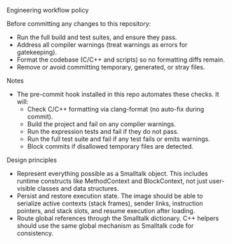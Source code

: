 Engineering workflow policy

Before committing any changes to this repository:

- Run the full build and test suites, and ensure they pass.
- Address all compiler warnings (treat warnings as errors for gatekeeping).
- Format the codebase (C/C++ and scripts) so no formatting diffs remain.
- Remove or avoid committing temporary, generated, or stray files.

Notes

- The pre-commit hook installed in this repo automates these checks. It will:
  - Check C/C++ formatting via clang-format (no auto-fix during commit).
  - Build the project and fail on any compiler warnings.
  - Run the expression tests and fail if they do not pass.
  - Run the full test suite and fail if any test fails or emits warnings.
  - Block commits if disallowed temporary files are detected.

Design principles

- Represent everything possible as a Smalltalk object. This includes runtime constructs like MethodContext and BlockContext, not just user-visible classes and data structures.
- Persist and restore execution state. The image should be able to serialize active contexts (stack frames), sender links, instruction pointers, and stack slots, and resume execution after loading.
- Route global references through the Smalltalk dictionary. C++ helpers should use the same global mechanism as Smalltalk code for consistency.
